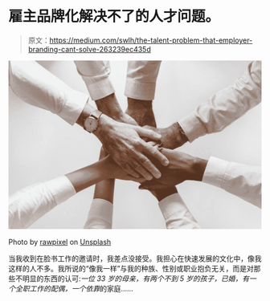 # 雇主品牌化解决不了的人才问题。

> 原文：<https://medium.com/swlh/the-talent-problem-that-employer-branding-cant-solve-263239ec435d>

![](img/b975d0546cd5d0845f272a813fd0b821.png)

Photo by [rawpixel](https://unsplash.com/photos/mqpMdf1MeRE?utm_source=unsplash&utm_medium=referral&utm_content=creditCopyText) on [Unsplash](https://unsplash.com/search/photos/diversity?utm_source=unsplash&utm_medium=referral&utm_content=creditCopyText)

当我收到在脸书工作的邀请时，我差点没接受。我担心在快速发展的文化中，像我这样的人不多。我所说的“像我一样”与我的种族、性别或职业抱负无关，而是对那些不明显的东西的认可:*一位 33 岁的母亲，有两个不到 5 岁的孩子，已婚，有一个全职工作的配偶，一个依靠*的家庭……